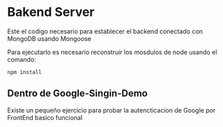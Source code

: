 # Bakend Server

Este el codigo necesario para establecer el backend conectado con MongoDB usando Mongoose


Para ejecutarlo es necesario reconstruir los mosdulos de node usando el comando:

```
npm install
```

## Dentro de Google-Singin-Demo

Existe un pequeño ejercicio para probar la autencticacion de Google por FrontEnd basico funcional
